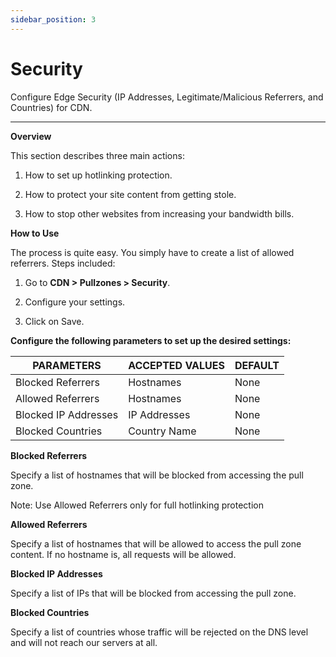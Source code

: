 ```yaml
---
sidebar_position: 3
---
```


# Security

Configure Edge Security (IP Addresses, Legitimate/Malicious Referrers, and Countries) for CDN.

---

**Overview**

This section describes three main actions:

1. How to set up hotlinking protection.

2. How to protect your site content from getting stole.

3. How to stop other websites from increasing your bandwidth bills.

**How to Use**

The process is quite easy. You simply have to create a list of allowed referrers. Steps included:

1. Go to **CDN > Pullzones > Security**.

2. Configure your settings.

3. Click on Save.

**Configure the following parameters to set up the desired settings:**

| PARAMETERS           | ACCEPTED VALUES | DEFAULT |
|----------------------|-----------------|---------|
| Blocked Referrers    | Hostnames       | None    |
| Allowed Referrers    | Hostnames       | None    |
| Blocked IP Addresses | IP Addresses    | None    |
| Blocked Countries    | Country Name    | None    |

**Blocked Referrers**

Specify a list of hostnames that will be blocked from accessing the pull zone.

Note: Use Allowed Referrers only for full hotlinking protection

**Allowed Referrers**

Specify a list of hostnames that will be allowed to access the pull zone content. If no hostname is, all requests will be allowed.

**Blocked IP Addresses**

Specify a list of IPs that will be blocked from accessing the pull zone.

**Blocked Countries**

Specify a list of countries whose traffic will be rejected on the DNS level and will not reach our servers at all.